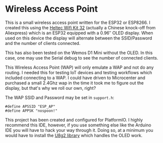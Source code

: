 # Wireless Access Point

This is a small wireless access point written for the ESP32 or ESP8266.  I created this using the [Heltec Wifi Kit 32](https://heltec.org/project/wifi-kit-32/) (actually a Chinese knock-off from Aliexpress) which is an ESP32 equipped with a 0.96″ OLED display.  When used on this device the display will alternate between the SSID/Password and the number of clients connected.

This has also been tested on the Wemos D1 Mini without the OLED.  In this case, one may use the Serial debug to see the number of connected clients.

This Wireless Access Point (WAP) will only emulate a WAP and not do any routing.  I needed this for testing IoT devices and testing workflows which included connecting to a WAP.  I could have driven to Microcenter and purchased a small 2.4Ghz wap in the time it took me to figure out the display, but that's why we roll our own, right?

The WAP SSID and Password may be set in `support.h`:

```
#define APSSID "ESP_AP"
#define APPSK "nospoon!"
```

This project has been created and configured for PlatformIO.  I highly recommend this IDE, however, if you use something else like the Arduino IDE you will have to hack your way through it.  Doing so, at a minimum you would have to install the [U8g2 library](https://github.com/olikraus/u8g2) which handles the OLED work.
